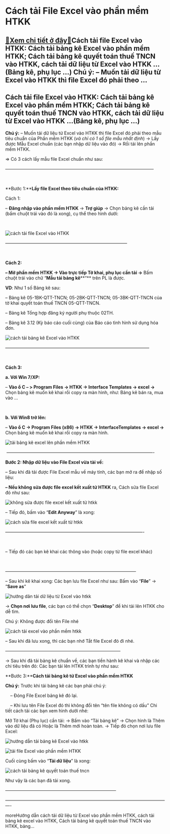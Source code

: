 Cách tải File Excel vào phần mềm HTKK
==========================================

[:gift:Xem chi tiết ở đây:gift:](https://hddtvn.com/cach-ta%cc%89i-file-excel-vao-phan-mem-htkk/)Cách tải file Excel vào HTKK: Cách tải bảng kê Excel vào phần mềm HTKK; Cách tải bảng kê quyết toán thuế TNCN vào HTKK, cách tải dữ liệu từ Excel vào HTKK …(Bảng kê, phụ lục …) Chú ý: – Muốn tải dữ liệu từ Excel vào HTKK thì file Excel đó phải theo …
-------------------------------------------------------------------------------------------------------------------------------------------------------------------------------------------------------------------------------------------------------------------



Cách tải file Excel vào HTKK: Cách tải bảng kê Excel vào phần mềm HTKK; Cách tải bảng kê quyết toán thuế TNCN vào HTKK, cách tải dữ liệu từ Excel vào HTKK …(Bảng kê, phụ lục …)
----------------------------------------------------------------------------------------------------------------------------------------------------------------------------------


**Chú ý:** – Muốn tải dữ liệu từ Excel vào HTKK thì file Excel đó phải theo mẫu tiêu chuẩn của Phần mềm HTKK (*và chỉ có 1 số file mẫu nhất định*) -> Lấy được Mẫu Excel chuẩn (các bạn nhập dữ liệu vào đó) -> Rồi tải lên phần mềm HTKK.


=> Có 3 cách lấy mẫu file Excel chuẩn như sau:



  

 —————————————————————————————————–  

  



**Bước 1:****Lấy file Excel theo tiêu chuẩn của HTKK:**


Cách 1:

  

 – **Đăng nhập vào phần mềm HTKK** -> **Trợ giúp** -> Chọn bảng kê cần tải (bấm chuột trái vào đó là xong), cụ thể theo hình dưới:  

  

![cách tải file Excel vào HTKK](https://hddtvn.com/wp-content/uploads/2021/01/cach-tai-file-excel-vao-HTKK.png "cách tải file Excel vào HTKK")



———————————————————————————–  

  



**Cách 2:**



**– Mở phần mềm HTKK -> Vào trực tiếp Tờ khai, phụ lục cần tải ->** Bấm chuột trái vào chữ “**Mẫu tải bảng kê****“** trên PL là được.


**VD**: Như 1 số Bảng kê sau:  

 – Bảng kê 05-1BK-QTT-TNCN; 05-2BK-QTT-TNCN; 05-3BK-QTT-TNCN của tờ khai quyết toán thuế TNCN 05-QTT-TNCN.  

 – Bảng kê Tổng hợp đăng ký người phụ thuộc 02TH.  

 – Bảng kê 3.12 (Kỳ báo cáo cuối cùng) của Báo cáo tình hình sử dụng hóa đơn.


![cách tải bảng kê Excel vào HTKK](https://hddtvn.com/wp-content/uploads/2021/01/cach-tai-bang-ke-Excel-vao-htkk.png "cách tải bảng kê Excel vào HTKK")



 ————————————————————————————————–  

  



**Cách 3:**


**a. Với Win 7/XP:**  

 – **Vào ổ C – > Program Files -> HTKK -> Interface Templates -> excel ->** Chọn bảng kê muốn kê khai rồi copy ra màn hình, như: Bảng kê bán ra, mua vào …  

    

**b. Với Win8 trở lên:**  

 – **Vào ổ C -> Program Files (x86) -> HTKK -> InterfaceTemplates -> excel ->** Chọn bảng kê muốn kê khai rồi copy ra màn hình.


![tải bảng kê excel lên phần mềm HTKK](https://hddtvn.com/wp-content/uploads/2021/01/tai-bang-ke-excel-len-phan-mem-htkk.png "tải bảng kê excel lên phần mềm HTKK")



  

  —————————————————————————————————-



  

**Bước 2: Nhập dữ liệu vào File Excel vừa tài về:**



  

– Sau khi đã tải được File Excel mẫu về máy tính, các bạn mở ra để nhập số liệu:


**– Nếu không sửa được file excel kết xuất từ HTKK** ra, Cách sửa file Excel đó như sau:


![không sửa được file excel kết xuất từ htkk](https://hddtvn.com/wp-content/uploads/2021/01/khong-sua-duoc-file-excel-ket-xuat-tu-htkk.png "không sửa được file excel kết xuất từ htkk")


– Tiếp đó, bấm vào “**Edit Anyway**” là xong:


![cách sửa file excel kết xuất từ htkk](https://hddtvn.com/wp-content/uploads/2021/01/cach-sua-file-excel-ket-xuat-tu-htkk.png "cách sửa file excel kết xuất từ htkk")



 ———————————————————————————————-  

  



– Tiếp đó các bạn kê khai các thông vào (hoặc copy từ file excel khác)  

  



 —————————————————————————————–



– Sau khi kê khai xong: Các bạn lưu file Excel như sau: Bấm vào “**File**” -> “**Save as**“


![hướng dãn tải dữ liệu từ Excel vào htkk](https://hddtvn.com/wp-content/uploads/2021/01/huong-dan-tai-du-lieu-excel-vao-htkk.png "hướng dãn tải dữ liệu từ Excel vào htkk")


-> **Chọn nơi lưu file**, các bạn có thể chọn “**Desktop**” để khi tải lên HTKK cho dễ tìm.


Chú ý: Không được đổi tên File nhé


![cách tải excel vào phần mềm htkk](https://hddtvn.com/wp-content/uploads/2021/01/cach-tai-ecxel-vao-phan-mem-htkk.png "cách tải excel vào phần mềm htkk") 



  

– Sau khi đã lưu xong, thì các bạn nhớ Tắt file Excel đó đi nhé.



  

——————————————————————————



  

-> Sau khi đã tải bảng kê chuẩn về, các bạn tiền hành kê khai và nhập các chi tiêu trên đó: Các bạn tải lên HTKK trình tự như sau:


**Bước 3:****Cách tải bảng kê từ Excel vào phần mềm HTKK**


**Chú ý:** Trước khi tải bảng kê các bạn phải chú ý:



    – Đóng File Excel bảng kê đó lại.

    – Khi lưu tên File Excel đó thì không đổi tên “tên file không có dấu”
Chi tiết cách tải các bạn xem hình dưới nhé:


Mở Tờ khai (Phụ lục) cần tải: -> Bấm vào “Tải bảng kê” -> Chọn hình là Thêm vào dữ liệu đã có Hoặc là Thêm mới hoàn toàn. -> Tiếp đó chọn nơi lưu file Excel:


![hướng dẫn tải bảng kê Excel vào htkk](https://hddtvn.com/wp-content/uploads/2021/01/huong-dan-tai-bang-ke-Excel-vao-htkk.png "hướng dẫn tải bảng kê Excel vào htkk")



![tải file Excel vào phần mềm HTKK](https://hddtvn.com/wp-content/uploads/2021/01/tai-file-excel-vao-phan-mem-htkk.png "tải file Excel vào phần mềm HTKK")


Cuối cùng bấm vào “**Tải dữ liệu**” là xong:



![cách tải bảng kê quyết toán thuế tncn](https://hddtvn.com/wp-content/uploads/2021/01/cach-tai-bang-ke-quyet-toan-thue-tncn.png "cách tải bảng kê quyết toán thuế tncn")
   

Như vậy là các bạn đã tải xong.




—————————————————————————

  



  

 —————————————————————————————————————-
  




moreHướng dẫn cách tải dữ liệu từ Excel vào phần mềm HTKK, cách tải bảng kê excel vào HTKK, Cách tải bảng kê quyết toán thuế TNCN vào HTKK, bảng…

